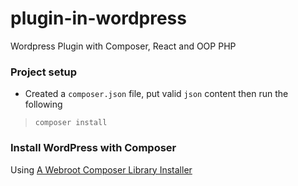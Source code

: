 # plugin-in-wordpress
Wordpress Plugin with Composer, React and OOP PHP

### Project setup
- Created a `composer.json` file, put valid `json` content then run the following
> `composer install`


### Install WordPress with Composer

Using [A Webroot Composer Library Installer](https://github.com/fancyguy/webroot-installer)



